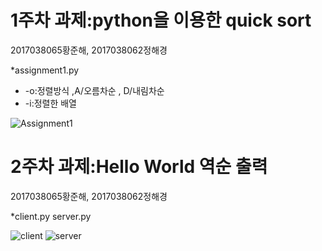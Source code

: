 # 1주차 과제:python을 이용한 quick sort
2017038065황준해, 2017038062정해경


*assignment1.py
  - -o:정렬방식 ,A/오름차순 , D/내림차순
  - -i:정렬한 배열

![Assignment1](https://user-images.githubusercontent.com/48480825/54368822-2f1f0680-46b8-11e9-8c8d-4509c6463c9a.JPG)
# 2주차 과제:Hello World 역순 출력
2017038065황준해, 2017038062정해경


*client.py server.py

![client](https://user-images.githubusercontent.com/48480825/54368934-6097d200-46b8-11e9-8a57-7db89ffe18d3.JPG)
![server](https://user-images.githubusercontent.com/48480825/54368944-6392c280-46b8-11e9-9239-9abd92374c0e.JPG)


